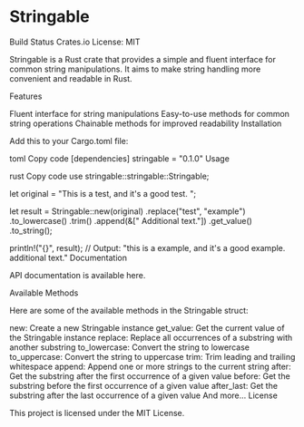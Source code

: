 # Stringable

Build Status
Crates.io
License: MIT

Stringable is a Rust crate that provides a simple and fluent interface for common string manipulations. It aims to make string handling more convenient and readable in Rust.

Features

Fluent interface for string manipulations
Easy-to-use methods for common string operations
Chainable methods for improved readability
Installation

Add this to your Cargo.toml file:

toml
Copy code
[dependencies]
stringable = "0.1.0"
Usage

rust
Copy code
use stringable::stringable::Stringable;

let original = "This is a test, and it's a good test.   ";

let result = Stringable::new(original)
    .replace("test", "example")
    .to_lowercase()
    .trim()
    .append(&[" Additional text."])
    .get_value()
    .to_string();

println!("{}", result); // Output: "this is a example, and it's a good example. additional text."
Documentation

API documentation is available here.

Available Methods

Here are some of the available methods in the Stringable struct:

new: Create a new Stringable instance
get_value: Get the current value of the Stringable instance
replace: Replace all occurrences of a substring with another substring
to_lowercase: Convert the string to lowercase
to_uppercase: Convert the string to uppercase
trim: Trim leading and trailing whitespace
append: Append one or more strings to the current string
after: Get the substring after the first occurrence of a given value
before: Get the substring before the first occurrence of a given value
after_last: Get the substring after the last occurrence of a given value
And more...
License

This project is licensed under the MIT License.




